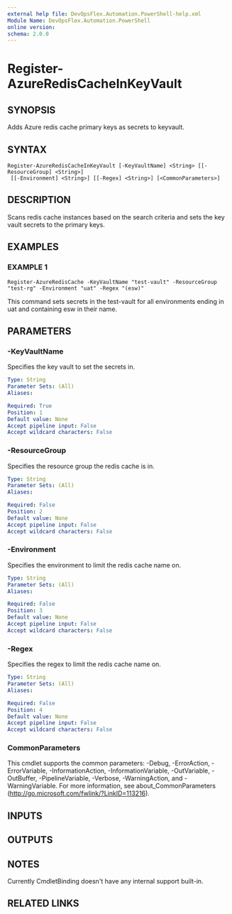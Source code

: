 ```yaml
---
external help file: DevOpsFlex.Automation.PowerShell-help.xml
Module Name: DevOpsFlex.Automation.PowerShell
online version:
schema: 2.0.0
---
```


# Register-AzureRedisCacheInKeyVault

## SYNOPSIS
Adds Azure redis cache primary keys as secrets to keyvault.

## SYNTAX

```
Register-AzureRedisCacheInKeyVault [-KeyVaultName] <String> [[-ResourceGroup] <String>]
 [[-Environment] <String>] [[-Regex] <String>] [<CommonParameters>]
```

## DESCRIPTION
Scans redis cache instances based on the search criteria and sets the key vault secrets to the primary keys.

## EXAMPLES

### EXAMPLE 1
```
Register-AzureRedisCache -KeyVaultName "test-vault" -ResourceGroup "test-rg" -Environment "uat" -Regex "(esw)"
```

This command sets secrets in the test-vault for all environments ending in uat and containing esw in their name.

## PARAMETERS

### -KeyVaultName
Specifies the key vault to set the secrets in.

```yaml
Type: String
Parameter Sets: (All)
Aliases:

Required: True
Position: 1
Default value: None
Accept pipeline input: False
Accept wildcard characters: False
```

### -ResourceGroup
Specifies the resource group the redis cache is in.

```yaml
Type: String
Parameter Sets: (All)
Aliases:

Required: False
Position: 2
Default value: None
Accept pipeline input: False
Accept wildcard characters: False
```

### -Environment
Specifies the environment to limit the redis cache name on.

```yaml
Type: String
Parameter Sets: (All)
Aliases:

Required: False
Position: 3
Default value: None
Accept pipeline input: False
Accept wildcard characters: False
```

### -Regex
Specifies the regex to limit the redis cache name on.

```yaml
Type: String
Parameter Sets: (All)
Aliases:

Required: False
Position: 4
Default value: None
Accept pipeline input: False
Accept wildcard characters: False
```

### CommonParameters
This cmdlet supports the common parameters: -Debug, -ErrorAction, -ErrorVariable, -InformationAction, -InformationVariable, -OutVariable, -OutBuffer, -PipelineVariable, -Verbose, -WarningAction, and -WarningVariable.
For more information, see about_CommonParameters (http://go.microsoft.com/fwlink/?LinkID=113216).

## INPUTS

## OUTPUTS

## NOTES
Currently CmdletBinding doesn't have any internal support built-in.

## RELATED LINKS

